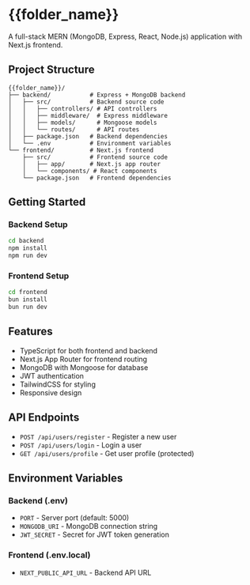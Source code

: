 # {{folder_name}}

A full-stack MERN (MongoDB, Express, React, Node.js) application with Next.js frontend.

## Project Structure

```
{{folder_name}}/
├── backend/           # Express + MongoDB backend
│   ├── src/           # Backend source code
│   │   ├── controllers/ # API controllers
│   │   ├── middleware/  # Express middleware
│   │   ├── models/      # Mongoose models
│   │   └── routes/      # API routes
│   ├── package.json   # Backend dependencies
│   └── .env           # Environment variables
└── frontend/          # Next.js frontend
    ├── src/           # Frontend source code
    │   ├── app/       # Next.js app router
    │   └── components/ # React components
    └── package.json   # Frontend dependencies
```

## Getting Started

### Backend Setup

```bash
cd backend
npm install
npm run dev
```

### Frontend Setup

```bash
cd frontend
bun install
bun run dev
```

## Features

- TypeScript for both frontend and backend
- Next.js App Router for frontend routing
- MongoDB with Mongoose for database
- JWT authentication
- TailwindCSS for styling
- Responsive design

## API Endpoints

- `POST /api/users/register` - Register a new user
- `POST /api/users/login` - Login a user
- `GET /api/users/profile` - Get user profile (protected)

## Environment Variables

### Backend (.env)

- `PORT` - Server port (default: 5000)
- `MONGODB_URI` - MongoDB connection string
- `JWT_SECRET` - Secret for JWT token generation

### Frontend (.env.local)

- `NEXT_PUBLIC_API_URL` - Backend API URL
